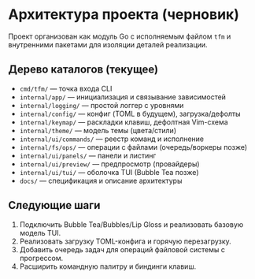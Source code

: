 # Архитектура проекта (черновик)

Проект организован как модуль Go с исполняемым файлом `tfm` и внутренними пакетами для изоляции деталей реализации.

## Дерево каталогов (текущее)

- `cmd/tfm/` — точка входа CLI
- `internal/app/` — инициализация и связывание зависимостей
- `internal/logging/` — простой логгер с уровнями
- `internal/config/` — конфиг (TOML в будущем), загрузка/дефолты
- `internal/keymap/` — раскладки клавиш, дефолтная Vim-схема
- `internal/theme/` — модель темы (цвета/стили)
- `internal/ui/commands/` — реестр команд и исполнение
- `internal/fs/ops/` — операции с файлами (очередь/воркеры позже)
- `internal/ui/panels/` — панели и листинг
- `internal/ui/preview/` — предпросмотр (провайдеры)
- `internal/ui/tui/` — оболочка TUI (Bubble Tea позже)
- `docs/` — спецификация и описание архитектуры

## Следующие шаги
1. Подключить Bubble Tea/Bubbles/Lip Gloss и реализовать базовую модель TUI.
2. Реализовать загрузку TOML-конфига и горячую перезагрузку.
3. Добавить очередь задач для операций файловой системы с прогрессом.
4. Расширить командную палитру и биндинги клавиш.
